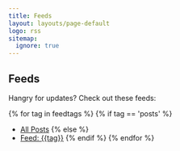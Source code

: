 ```yaml
---
title: Feeds
layout: layouts/page-default
logo: rss
sitemap:
  ignore: true
---
```


## <i class="fas fa-square-rss me-1"></i> Feeds

Hangry for updates? Check out these feeds:

{% for tag in feedtags %}
{% if tag == 'posts' %}
* [All Posts]({{site.baseurl}}/feeds/{{tag}}.xml)
{% else %}
* [Feed: {{tag}}]({{site.baseurl}}/feeds/{{tag}}.xml)
{% endif %}
{% endfor %}
